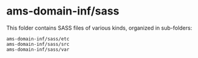 # ams-domain-inf/sass

This folder contains SASS files of various kinds, organized in sub-folders:

    ams-domain-inf/sass/etc
    ams-domain-inf/sass/src
    ams-domain-inf/sass/var

